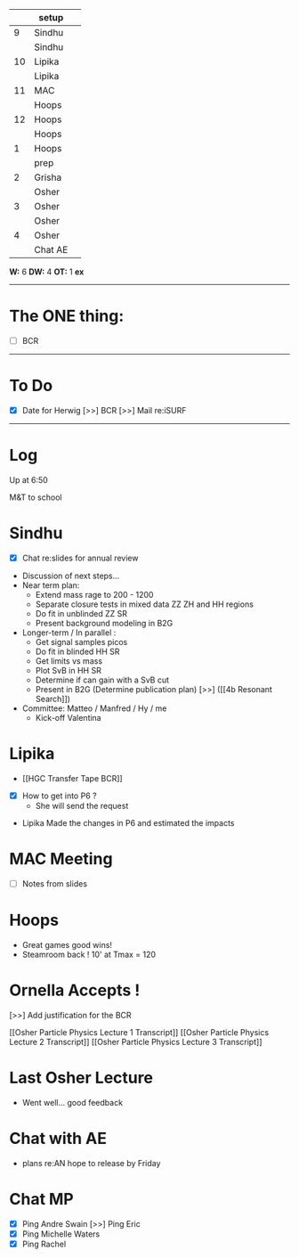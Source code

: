 
|     | setup   |     |
| --- | ------- | --- |
| 9   | Sindhu  |     |
|     | Sindhu  |     |
| 10  | Lipika  |     |
|     | Lipika  |     |
| 11  | MAC     |     |
|     | Hoops   |     |
| 12  | Hoops   |     |
|     | Hoops   |     |
| 1   | Hoops   |     |
|     | prep    |     |
| 2   | Grisha  |     |
|     | Osher   |     |
| 3   | Osher   |     |
|     | Osher   |     |
| 4   | Osher   |     |
|     | Chat AE |     |

**W:** 6
**DW:** 4
**OT:** 1
**ex** 

---
# The ONE thing: 
- [ ] BCR

---
# To Do

- [x] Date for Herwig
 [>>] BCR
 [>>] Mail re:iSURF

---

# Log

Up at 6:50 

M&T to school

# Sindhu
- [x] Chat re:slides for annual review
- Discussion of next steps...
- Near term plan:
	- Extend mass rage to 200 - 1200 
	- Separate closure tests in mixed data ZZ ZH and HH regions
	- Do fit in unblinded ZZ SR
	- Present background modeling in B2G
- Longer-term / In parallel :
	- Get signal samples picos
	- Do fit in blinded HH SR
	- Get limits vs mass
	- Plot SvB in HH SR
	- Determine if can gain with a SvB cut
	- Present in B2G (Determine publication plan)
[>>] ([[4b Resonant Search]])
- Committee:  Matteo / Manfred / Hy / me 
	- Kick-off Valentina


# Lipika
- [[HGC Transfer Tape BCR]]
- [x] How to get into P6 ?
	- She will send the request
- Lipika Made the changes in P6 and estimated the impacts

# MAC Meeting
- [ ] Notes from slides

# Hoops
- Great games good wins! 
- Steamroom back ! 10' at Tmax = 120

# Ornella Accepts ! 

 [>>] Add justification for the BCR

[[Osher Particle Physics Lecture 1 Transcript]]
[[Osher Particle Physics Lecture 2 Transcript]]
[[Osher Particle Physics Lecture 3 Transcript]]


# Last Osher Lecture
- Went well... good feedback

# Chat with AE
- plans re:AN hope to release by Friday

# Chat MP
- [x] Ping Andre Swain
 [>>] Ping Eric
- [x] Ping Michelle Waters
- [x] Ping Rachel 